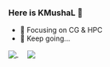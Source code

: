 ### Here is KMushaL 👋
- :orange_book: Focusing on CG & HPC
- :running: Keep going...
<a href="https://github.com/anuraghazra/github-readme-stats">
  <img align="center" src="https://github-readme-stats.vercel.app/api/top-langs/?username=KMushaL&layout=compact" />
</a>
&emsp; 
<a href="https://github.com/anuraghazra/convoychat">
  <img align="center" src="https://github-readme-stats.vercel.app/api?username=KMushaL&show_icons=true&icon_color=CE1D2D&text_color=718096&bg_color=ffffff&hide_title=true" />
</a>


<!--
**KMushaL/KMushaL** is a ✨ _special_ ✨ repository because its `README.md` (this file) appears on your GitHub profile.

Here are some ideas to get you started:

- 🔭 I’m currently working on ...
- 🌱 I’m currently learning ...
- 👯 I’m looking to collaborate on ...
- 🤔 I’m looking for help with ...
- 💬 Ask me about ...
- 📫 How to reach me: ...
- 😄 Pronouns: ...
- ⚡ Fun fact: ...
-->
